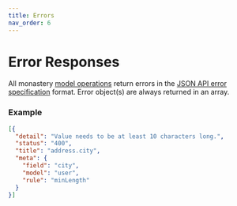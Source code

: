 ```yaml
---
title: Errors
nav_order: 6
---
```


# Error Responses

All monastery [model operations](/model/#table-of-contents) return errors in the [JSON API error specification](https://jsonapi.org/format/#errors) format. Error object(s) are always returned in an array.

### Example

```json
[{
  "detail": "Value needs to be at least 10 characters long.",
  "status": "400",
  "title": "address.city",
  "meta": {
    "field": "city",
    "model": "user",
    "rule": "minLength"
  }
}]
```
